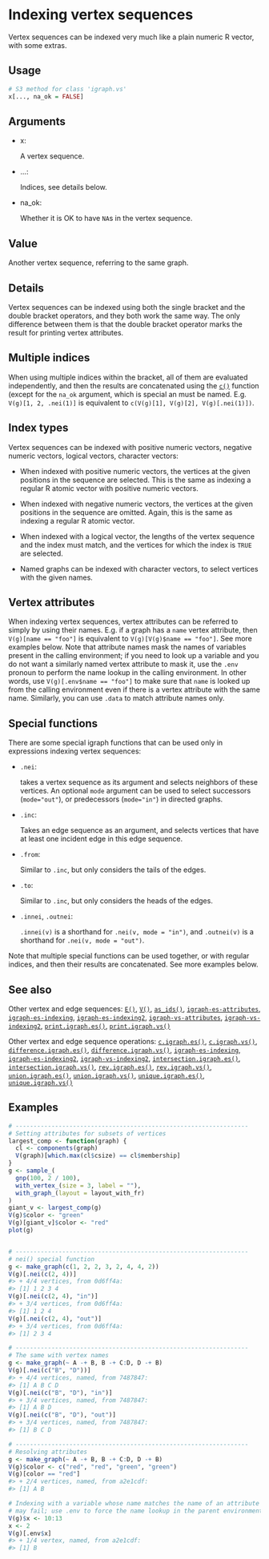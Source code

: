 # Indexing vertex sequences

Vertex sequences can be indexed very much like a plain numeric R vector,
with some extras.

## Usage

``` r
# S3 method for class 'igraph.vs'
x[..., na_ok = FALSE]
```

## Arguments

- x:

  A vertex sequence.

- ...:

  Indices, see details below.

- na_ok:

  Whether it is OK to have `NA`s in the vertex sequence.

## Value

Another vertex sequence, referring to the same graph.

## Details

Vertex sequences can be indexed using both the single bracket and the
double bracket operators, and they both work the same way. The only
difference between them is that the double bracket operator marks the
result for printing vertex attributes.

## Multiple indices

When using multiple indices within the bracket, all of them are
evaluated independently, and then the results are concatenated using the
[`c()`](https://rdrr.io/r/base/c.html) function (except for the `na_ok`
argument, which is special an must be named. E.g. `V(g)[1, 2, .nei(1)]`
is equivalent to `c(V(g)[1], V(g)[2], V(g)[.nei(1)])`.

## Index types

Vertex sequences can be indexed with positive numeric vectors, negative
numeric vectors, logical vectors, character vectors:

- When indexed with positive numeric vectors, the vertices at the given
  positions in the sequence are selected. This is the same as indexing a
  regular R atomic vector with positive numeric vectors.

- When indexed with negative numeric vectors, the vertices at the given
  positions in the sequence are omitted. Again, this is the same as
  indexing a regular R atomic vector.

- When indexed with a logical vector, the lengths of the vertex sequence
  and the index must match, and the vertices for which the index is
  `TRUE` are selected.

- Named graphs can be indexed with character vectors, to select vertices
  with the given names.

## Vertex attributes

When indexing vertex sequences, vertex attributes can be referred to
simply by using their names. E.g. if a graph has a `name` vertex
attribute, then `V(g)[name == "foo"]` is equivalent to
`V(g)[V(g)$name == "foo"]`. See more examples below. Note that attribute
names mask the names of variables present in the calling environment; if
you need to look up a variable and you do not want a similarly named
vertex attribute to mask it, use the `.env` pronoun to perform the name
lookup in the calling environment. In other words, use
`V(g)[.env$name == "foo"]` to make sure that `name` is looked up from
the calling environment even if there is a vertex attribute with the
same name. Similarly, you can use `.data` to match attribute names only.

## Special functions

There are some special igraph functions that can be used only in
expressions indexing vertex sequences:

- `.nei`:

  takes a vertex sequence as its argument and selects neighbors of these
  vertices. An optional `mode` argument can be used to select successors
  (`mode="out"`), or predecessors (`mode="in"`) in directed graphs.

- `.inc`:

  Takes an edge sequence as an argument, and selects vertices that have
  at least one incident edge in this edge sequence.

- `.from`:

  Similar to `.inc`, but only considers the tails of the edges.

- `.to`:

  Similar to `.inc`, but only considers the heads of the edges.

- `.innei`, `.outnei`:

  `.innei(v)` is a shorthand for `.nei(v, mode = "in")`, and
  `.outnei(v)` is a shorthand for `.nei(v, mode = "out")`.

Note that multiple special functions can be used together, or with
regular indices, and then their results are concatenated. See more
examples below.

## See also

Other vertex and edge sequences:
[`E()`](https://r.igraph.org/reference/E.md),
[`V()`](https://r.igraph.org/reference/V.md),
[`as_ids()`](https://r.igraph.org/reference/as_ids.md),
[`igraph-es-attributes`](https://r.igraph.org/reference/igraph-es-attributes.md),
[`igraph-es-indexing`](https://r.igraph.org/reference/igraph-es-indexing.md),
[`igraph-es-indexing2`](https://r.igraph.org/reference/igraph-es-indexing2.md),
[`igraph-vs-attributes`](https://r.igraph.org/reference/igraph-vs-attributes.md),
[`igraph-vs-indexing2`](https://r.igraph.org/reference/igraph-vs-indexing2.md),
[`print.igraph.es()`](https://r.igraph.org/reference/print.igraph.es.md),
[`print.igraph.vs()`](https://r.igraph.org/reference/print.igraph.vs.md)

Other vertex and edge sequence operations:
[`c.igraph.es()`](https://r.igraph.org/reference/c.igraph.es.md),
[`c.igraph.vs()`](https://r.igraph.org/reference/c.igraph.vs.md),
[`difference.igraph.es()`](https://r.igraph.org/reference/difference.igraph.es.md),
[`difference.igraph.vs()`](https://r.igraph.org/reference/difference.igraph.vs.md),
[`igraph-es-indexing`](https://r.igraph.org/reference/igraph-es-indexing.md),
[`igraph-es-indexing2`](https://r.igraph.org/reference/igraph-es-indexing2.md),
[`igraph-vs-indexing2`](https://r.igraph.org/reference/igraph-vs-indexing2.md),
[`intersection.igraph.es()`](https://r.igraph.org/reference/intersection.igraph.es.md),
[`intersection.igraph.vs()`](https://r.igraph.org/reference/intersection.igraph.vs.md),
[`rev.igraph.es()`](https://r.igraph.org/reference/rev.igraph.es.md),
[`rev.igraph.vs()`](https://r.igraph.org/reference/rev.igraph.vs.md),
[`union.igraph.es()`](https://r.igraph.org/reference/union.igraph.es.md),
[`union.igraph.vs()`](https://r.igraph.org/reference/union.igraph.vs.md),
[`unique.igraph.es()`](https://r.igraph.org/reference/unique.igraph.es.md),
[`unique.igraph.vs()`](https://r.igraph.org/reference/unique.igraph.vs.md)

## Examples

``` r
# -----------------------------------------------------------------
# Setting attributes for subsets of vertices
largest_comp <- function(graph) {
  cl <- components(graph)
  V(graph)[which.max(cl$csize) == cl$membership]
}
g <- sample_(
  gnp(100, 2 / 100),
  with_vertex_(size = 3, label = ""),
  with_graph_(layout = layout_with_fr)
)
giant_v <- largest_comp(g)
V(g)$color <- "green"
V(g)[giant_v]$color <- "red"
plot(g)


# -----------------------------------------------------------------
# nei() special function
g <- make_graph(c(1, 2, 2, 3, 2, 4, 4, 2))
V(g)[.nei(c(2, 4))]
#> + 4/4 vertices, from 0d6ff4a:
#> [1] 1 2 3 4
V(g)[.nei(c(2, 4), "in")]
#> + 3/4 vertices, from 0d6ff4a:
#> [1] 1 2 4
V(g)[.nei(c(2, 4), "out")]
#> + 3/4 vertices, from 0d6ff4a:
#> [1] 2 3 4

# -----------------------------------------------------------------
# The same with vertex names
g <- make_graph(~ A -+ B, B -+ C:D, D -+ B)
V(g)[.nei(c("B", "D"))]
#> + 4/4 vertices, named, from 7487847:
#> [1] A B C D
V(g)[.nei(c("B", "D"), "in")]
#> + 3/4 vertices, named, from 7487847:
#> [1] A B D
V(g)[.nei(c("B", "D"), "out")]
#> + 3/4 vertices, named, from 7487847:
#> [1] B C D

# -----------------------------------------------------------------
# Resolving attributes
g <- make_graph(~ A -+ B, B -+ C:D, D -+ B)
V(g)$color <- c("red", "red", "green", "green")
V(g)[color == "red"]
#> + 2/4 vertices, named, from a2e1cdf:
#> [1] A B

# Indexing with a variable whose name matches the name of an attribute
# may fail; use .env to force the name lookup in the parent environment
V(g)$x <- 10:13
x <- 2
V(g)[.env$x]
#> + 1/4 vertex, named, from a2e1cdf:
#> [1] B
```
